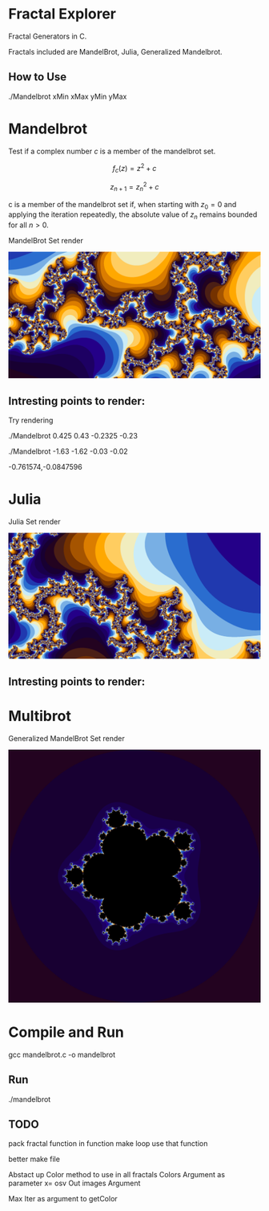 

# Fractal Explorer

Fractal Generators in C.

Fractals included are MandelBrot, Julia, Generalized Mandelbrot.


## How to Use

./Mandelbrot xMin xMax yMin yMax


# Mandelbrot

Test if a complex number $c$ is a member of the mandelbrot set.

$$f_c(z) = z^2 + c$$

$$z_{n+1} = z_n^2 + c$$

c is a member of the mandelbrot set if, when starting with $z_0 = 0$ and applying the iteration repeatedly, the absolute value of $z_n$ remains bounded for all $n>0$.


MandelBrot Set render

![alt text for screen readers](Images/Mandelbrot.png "Mandelbrot")

## Intresting points to render:

Try rendering

./Mandelbrot 0.425 0.43 -0.2325 -0.23

./Mandelbrot -1.63 -1.62 -0.03 -0.02

-0.761574,-0.0847596
# Julia



Julia Set render

![alt text for screen readers](Images/Julia.png "Mandelbrot")


## Intresting points to render:


# Multibrot

Generalized MandelBrot Set render

![alt text for screen readers](Images/Generalized_Mandelbrot.png "Generalized Mandelbrot")



# Compile and Run

gcc mandelbrot.c -o mandelbrot

## Run

./mandelbrot

## TODO

pack fractal function in function make loop use that function

better make file

Abstact up Color method to use in all fractals
Colors
Argument as parameter x= osv
Out images Argument

Max Iter as argument to getColor